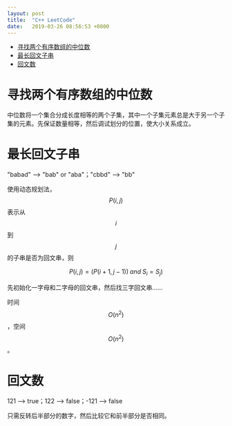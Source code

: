 ```yaml
---
layout: post
title:  "C++ LeetCode"
date:   2019-03-26 08:56:53 +0800
---
```



- [寻找两个有序数组的中位数](#%E5%AF%BB%E6%89%BE%E4%B8%A4%E4%B8%AA%E6%9C%89%E5%BA%8F%E6%95%B0%E7%BB%84%E7%9A%84%E4%B8%AD%E4%BD%8D%E6%95%B0)
- [最长回文子串](#%E6%9C%80%E9%95%BF%E5%9B%9E%E6%96%87%E5%AD%90%E4%B8%B2)
- [回文数](#%E5%9B%9E%E6%96%87%E6%95%B0)


# 寻找两个有序数组的中位数

中位数将一个集合分成长度相等的两个子集，其中一个子集元素总是大于另一个子集的元素。先保证数量相等，然后调试划分的位置，使大小关系成立。

# 最长回文子串

"babad" --> "bab" or "aba"；"cbbd" --> "bb"

使用动态规划法，$$P(i,j)$$表示从$$i$$到$$j$$的子串是否为回文串，则

$$P(i,j) = (P(i+1, j-1)) \; and \; S_i = S_j)$$

先初始化一字母和二字母的回文串，然后找三字回文串……

时间$$O(n^2)$$，空间$$O(n^2)$$。

# 回文数

121 --> true；122 --> false；-121 --> false

只需反转后半部分的数字，然后比较它和前半部分是否相同。

